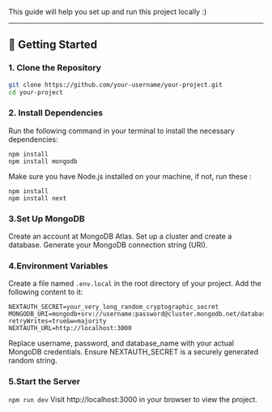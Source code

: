 This guide will help you set up and run this project locally :)

---

## 🚀 Getting Started

### 1. Clone the Repository

```bash
git clone https://github.com/your-username/your-project.git
cd your-project

```

### 2. Install Dependencies
Run the following command in your terminal to install the necessary dependencies:
```
npm install
npm install mongodb

```
Make sure you have Node.js installed on your machine, if not, run these :
```
npm install
npm install next
```

### 3.Set Up MongoDB
Create an account at MongoDB Atlas.
Set up a cluster and create a database.
Generate your MongoDB connection string (URI).

### 4.Environment Variables
Create a file named ```.env.local``` in the root directory of your project.
Add the following content to it:
```
NEXTAUTH_SECRET=your_very_long_random_cryptographic_secret
MONGODB_URI=mongodb+srv://username:password@cluster.mongodb.net/database_name?retryWrites=true&w=majority
NEXTAUTH_URL=http://localhost:3000
```
Replace username, password, and database_name with your actual MongoDB credentials.
Ensure NEXTAUTH_SECRET is a securely generated random string.

### 5.Start the Server
```npm run dev```
Visit http://localhost:3000 in your browser to view the project.










